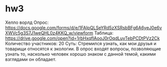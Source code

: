 # hw3
Хелло ворлд
Опрос: https://docs.google.com/forms/d/e/1FAIpQLSeYRd5zXSRsbBFg6A6yeJ0e6vXWVc5g3S7J1weQHL0z4KKQ_w/viewform
Таблица: https://drive.google.com/open?id=1rbHxqflAooJ0rOqdLuyTebPCDtPVz2Ck
Количество участников: 20
Суть: Стремился узнать, как мои друзья и товарищи относятся к экологии. В опрос входят вопросы, позволяющие узнать то, насколько человек хорошо знаком с данной темой, какими взглядами он обладает.
